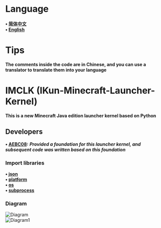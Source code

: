 # Language
**• [简体中文](https://github.com/AEBC08/IMCLK/blob/main/README.md)  
• [English](https://github.com/AEBC08/IMCLK/blob/main/README_English.md)**
# Tips
**The comments inside the code are in Chinese, and you can use a translator to translate them into your language**
# IMCLK (IKun-Minecraft-Launcher-Kernel)
**This is a new Minecraft Java edition launcher kernel based on Python**
## Developers
**• [AEBC08](https://github.com/AEBC08):** ***Provided a foundation for this launcher kernel, and subsequent code was written based on this foundation***
### Import libraries
**• [json](https://docs.python.org/3/library/json.html)  
• [platform](https://docs.python.org/3/library/platform.html)  
• [os](https://docs.python.org/3/library/os.html)  
• [subprocess](https://docs.python.org/3/library/subprocess.html)**
### Diagram
![Diagram](https://github.com/AEBC08/IMCLK/blob/main/Diagram/Diagram.png)  
![Diagram1](https://github.com/AEBC08/IMCLK/blob/main/Diagram/Diagram1.png)
